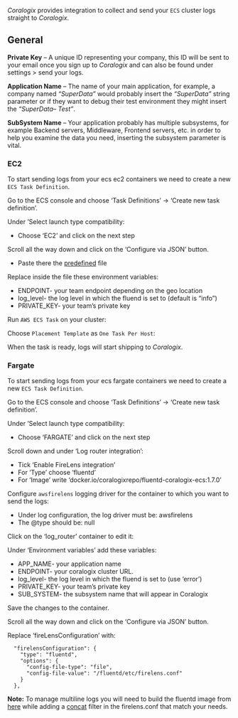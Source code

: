 *Coralogix* provides integration to collect and send your `ECS` cluster logs straight to *Coralogix*.

## General

**Private Key** – A unique ID representing your company, this ID will be sent to your email once you sign up to *Coralogix* and can also be found under settings > send your logs.

**Application Name** – The name of your main application, for example, a company named *“SuperData”* would probably insert the *“SuperData”* string parameter or if they want to debug their test environment they might insert the *“SuperData– Test”*.

**SubSystem Name** – Your application probably has multiple subsystems, for example Backend servers, Middleware, Frontend servers, etc. in order to help you examine the data you need, inserting the subsystem parameter is vital.

### EC2

To start sending logs from your ecs ec2 containers we need to create a new `ECS Task Definition`.

Go to the ECS console and choose ‘Task Definitions’ -> ‘Create new task definition’.

Under ’Select launch type compatibility:

- Choose ‘EC2’ and click on the next step

Scroll all the way down and click on the ‘Configure via JSON’ button.

- Paste there the [predefined](https://github.com/coralogix/telemetry-shippers/blob/master/logs/fluentd/aws-ecs/Json_TaskDefinition) file


Replace inside the file these environment variables:

- ENDPOINT- your team endpoint depending on the geo location
- log_level- the log level in which the fluend is set to (default is “info”)
- PRIVATE_KEY- your team’s private key

Run `AWS ECS Task` on your cluster:

Choose `Placement Template` as `One Task Per Host`:

When the task is ready, logs will start shipping to *Coralogix*.

### Fargate

To start sending logs from your ecs fargate containers we need to create a new `ECS Task Definition`.

Go to the ECS console and choose ‘Task Definitions’ -> ‘Create new task definition’.

Under ’Select launch type compatibility:

- Choose ‘FARGATE’ and click on the next step

Scroll down and under ‘Log router integration’:

- Tick ‘Enable FireLens integration’
- For ‘Type’ choose ‘fluentd’
- For ‘Image’ write ‘docker.io/coralogixrepo/fluentd-coralogix-ecs:1.7.0’

Configure `awsfirelens` logging driver for the container to which you want to send the logs:

- Under log configuration, the log driver must be: awsfirelens
- The @type should be: null

Click on the ‘log_router’ container to edit it:

Under ‘Environment variables’ add these variables:

- APP_NAME- your application name
- ENDPOINT- your coralogix cluster URL.
- log_level- the log level in which the fluend is set to (use ‘error’)
- PRIVATE_KEY- your team’s private key
- SUB_SYSTEM- the subsystem name that will appear in Coralogix

Save the changes to the container.

Scroll all the way down and click on the ‘Configure via JSON’ button.

Replace ‘fireLensConfiguration’ with:

```
  "firelensConfiguration": {
    "type": "fluentd",
    "options": {
      "config-file-type": "file",
      "config-file-value": "/fluentd/etc/firelens.conf"
    }
  },
```

**Note:** To manage multiline logs you will need to build the fluentd image from [here](https://github.com/coralogix/eng-integrations/tree/master/fluentd/aws-ecs/image) while adding a [concat](https://github.com/fluent-plugins-nursery/fluent-plugin-concat) filter in the firelens.conf that match your needs.
